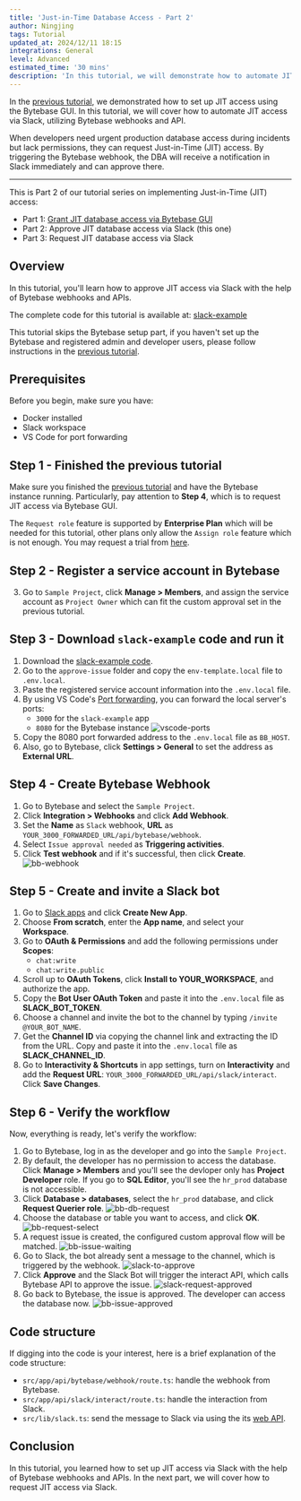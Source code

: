 ```yaml
---
title: 'Just-in-Time Database Access - Part 2'
author: Ningjing
tags: Tutorial
updated_at: 2024/12/11 18:15
integrations: General
level: Advanced
estimated_time: '30 mins'
description: 'In this tutorial, we will demonstrate how to automate JIT access via Slack, utilizing Bytebase webhooks and API'
---
```


In the [previous tutorial](/docs/tutorials/just-in-time-part1), we demonstrated how to set up JIT access using the Bytebase GUI. In this tutorial, we will cover how to automate JIT access via Slack, utilizing Bytebase webhooks and API.

When developers need urgent production database access during incidents but lack permissions, they can request Just-in-Time (JIT) access. By triggering the Bytebase webhook, the DBA will receive a notification in Slack immediately and can approve there.

---

This is Part 2 of our tutorial series on implementing Just-in-Time (JIT) access:

- Part 1: [Grant JIT database access via Bytebase GUI](/docs/tutorials/just-in-time-part1)
- Part 2: Approve JIT database access via Slack (this one)
- Part 3: Request JIT database access via Slack

## Overview

In this tutorial, you'll learn how to approve JIT access via Slack with the help of Bytebase webhooks and APIs.

<HintBlock type="info">

The complete code for this tutorial is available at: [slack-example](https://github.com/bytebase/slack-example)

</HintBlock>

This tutorial skips the Bytebase setup part, if you haven't set up the Bytebase and registered admin and developer users, please follow instructions in the [previous tutorial](/docs/tutorials/just-in-time-part1).

## Prerequisites

Before you begin, make sure you have:

- Docker installed
- Slack workspace
- VS Code for port forwarding

## Step 1 - Finished the previous tutorial

Make sure you finished the [previous tutorial](/docs/tutorials/just-in-time-part1) and have the Bytebase instance running. Particularly, pay attention to **Step 4**, which is to request JIT access via Bytebase GUI.

The `Request role` feature is supported by  **Enterprise Plan** which will be needed for this tutorial, other plans only allow the `Assign role` feature which is not enough. You may request a trial from [here](https://www.bytebase.com/contact-us/).

## Step 2 - Register a service account in Bytebase

<IncludeBlock url="/docs/share/tutorials/create-service-account"></IncludeBlock>

3. Go to `Sample Project`, click **Manage > Members**, and assign the service account as `Project Owner` which can fit the custom approval set in the previous tutorial.

## Step 3 - Download `slack-example` code and run it

1. Download the [slack-example code](https://github.com/bytebase/slack-example).
1. Go to the `approve-issue` folder and copy the `env-template.local` file to `.env.local`.
1. Paste the registered service account information into the `.env.local` file.
1. By using VS Code's [Port forwarding](https://code.visualstudio.com/docs/editor/port-forwarding), you can forward the local server's ports:
   - `3000` for the `slack-example` app
   - `8080` for the Bytebase instance
   ![vscode-ports](/content/docs/tutorials/just-in-time-part2/vscode-ports.webp)
1. Copy the 8080 port forwarded address to the `.env.local` file as `BB_HOST`.
1. Also, go to Bytebase, click **Settings > General** to set the address as **External URL**.

## Step 4 - Create Bytebase Webhook

1. Go to Bytebase and select the `Sample Project`.
1. Click **Integration > Webhooks** and click **Add Webhook**.
1. Set the **Name** as `Slack` webhook, **URL** as `YOUR_3000_FORWARDED_URL/api/bytebase/webhook`.
1. Select `Issue approval needed` as **Triggering activities**.
1. Click **Test webhook** and if it's successful, then click **Create**.
   ![bb-webhook](/content/docs/tutorials/just-in-time-part2/bb-webhook.webp)

## Step 5 - Create and invite a Slack bot

1. Go to [Slack apps](https://api.slack.com/apps) and click **Create New App**.
1. Choose **From scratch**, enter the **App name**, and select your **Workspace**.
1. Go to **OAuth & Permissions** and add the following permissions under **Scopes**:
   - `chat:write`
   - `chat:write.public`
1. Scroll up to **OAuth Tokens**, click **Install to YOUR_WORKSPACE**, and authorize the app.
1. Copy the **Bot User OAuth Token** and paste it into the `.env.local` file as **SLACK_BOT_TOKEN**.
1. Choose a channel and invite the bot to the channel by typing `/invite @YOUR_BOT_NAME`.
1. Get the **Channel ID** via copying the channel link and extracting the ID from the URL. Copy and paste it into the `.env.local` file as **SLACK_CHANNEL_ID**.
1. Go to **Interactivity & Shortcuts** in app settings, turn on **Interactivity** and add the **Request URL**: `YOUR_3000_FORWARDED_URL/api/slack/interact`. Click **Save Changes**.

## Step 6 - Verify the workflow

Now, everything is ready, let's verify the workflow:

1. Go to Bytebase, log in as the developer and go into the `Sample Project`.
1. By default, the developer has no permission to access the database. Click **Manage > Members** and you'll see the devloper only has **Project Developer** role. If you go to **SQL Editor**, you'll see the `hr_prod` database is not accessible.
1. Click **Database > databases**, select the `hr_prod` database, and click **Request Querier role**.
   ![bb-db-request](/content/docs/tutorials/just-in-time-part2/bb-db-request.webp)
1. Choose the database or table you want to access, and click **OK**.
   ![bb-request-select](/content/docs/tutorials/just-in-time-part2/bb-request-select.webp)
1. A request issue is created, the configured custom approval flow will be matched.
   ![bb-issue-waiting](/content/docs/tutorials/just-in-time-part2/bb-issue-waiting.webp)
1. Go to Slack, the bot already sent a message to the channel, which is triggered by the webhook.
   ![slack-to-approve](/content/docs/tutorials/just-in-time-part2/slack-to-approve.webp)
1. Click **Approve** and the Slack Bot will trigger the interact API, which calls Bytebase API to approve the issue.
   ![slack-request-approved](/content/docs/tutorials/just-in-time-part2/slack-request-approved.webp)
1. Go back to Bytebase, the issue is approved. The developer can access the database now.
   ![bb-issue-approved](/content/docs/tutorials/just-in-time-part2/bb-issue-approved.webp)

## Code structure

If digging into the code is your interest, here is a brief explanation of the code structure:

- `src/app/api/bytebase/webhook/route.ts`: handle the webhook from Bytebase.
- `src/app/api/slack/interact/route.ts`: handle the interaction from Slack.
- `src/lib/slack.ts`: send the message to Slack via using the its [web API](https://tools.slack.dev/node-slack-sdk/web-api/).

## Conclusion

In this tutorial, you learned how to set up JIT access via Slack with the help of Bytebase webhooks and APIs. In the next part, we will cover how to request JIT access via Slack.